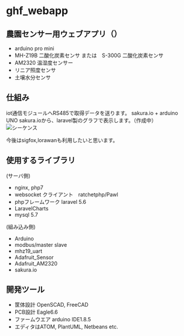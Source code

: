 # ghf_webapp
## 農園センサー用ウェブアプリ（）
- arduino pro mini
- MH-Z19B 二酸化炭素センサ または　S-300G 二酸化炭素センサ
- AM2320 温湿度センサー
- リニア照度センサ
- 土壌水分センサ

## 仕組み
iot通信モジュールへRS485で取得データを送ります。
sakura.io + arduino UNO
sakura.ioから、laravel製のグラフで表示します。（作成中）  
![シーケンス](sequence.svg "シーケンス図")  

今後はsigfox,lorawanも利用したいと思います。

## 使用するライブラリ   
(サーバ側)
- nginx, php7
- websocket クライアント　ratchetphp/Pawl
- phpフレームワーク laravel 5.6
- LaravelCharts
- mysql 5.7

(組み込み側)
- Arduino
- modbus/master slave
- mhz19_uart
- Adafruit_Sensor
- Adafruit_AM2320
- sakura.io

## 開発ツール
- 筐体設計 OpenSCAD, FreeCAD
- PCB設計 Eagle6.6
- ファームウエア arduino IDE1.8.5
- エディタはATOM, PlantUML, Netbeans etc.
